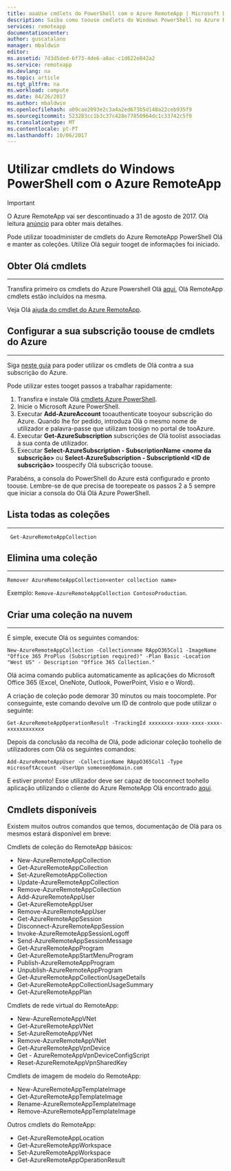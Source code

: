 ```yaml
---
title: aaaUse cmdlets do PowerShell com o Azure RemoteApp | Microsoft Docs
description: Saiba como toouse cmdlets do Windows PowerShell no Azure RemoteApp.
services: remoteapp
documentationcenter: 
author: guscatalano
manager: mbaldwin
editor: 
ms.assetid: 7d3d5ded-6f73-4de6-a8ac-c1d622e842a2
ms.service: remoteapp
ms.devlang: na
ms.topic: article
ms.tgt_pltfrm: na
ms.workload: compute
ms.date: 04/26/2017
ms.author: mbaldwin
ms.openlocfilehash: a09cae2093e2c3a4a2ed673b5d148a22ceb935f9
ms.sourcegitcommit: 523283cc1b3c37c428e77850964dc1c33742c5f0
ms.translationtype: MT
ms.contentlocale: pt-PT
ms.lasthandoff: 10/06/2017
---
```

# <a name="use-windows-powershell-cmdlets-with-azure-remoteapp"></a>Utilizar cmdlets do Windows PowerShell com o Azure RemoteApp
> [!IMPORTANT]
> O Azure RemoteApp vai ser descontinuado a 31 de agosto de 2017. Olá leitura [anúncio](https://go.microsoft.com/fwlink/?linkid=821148) para obter mais detalhes.
> 
> 

 Pode utilizar tooadminister de cmdlets do Azure RemoteApp PowerShell Olá e manter as coleções. Utilize Olá seguir tooget de informações foi iniciado.

## <a name="get-hello-cmdlets"></a>Obter Olá cmdlets
- - -
Transfira primeiro os cmdlets do Azure Powershell Olá [aqui](http://go.microsoft.com/?linkid=9811175), Olá RemoteApp cmdlets estão incluídos na mesma. 

Veja Olá [ajuda do cmdlet do Azure RemoteApp](/powershell/module/azure?view=azuresmps-3.7.0).

## <a name="configure-azure-cmdlets-toouse-your-subscription"></a>Configurar a sua subscrição toouse de cmdlets do Azure
- - -
Siga [neste guia](/powershell/azure/overview) para poder utilizar os cmdlets de Olá contra a sua subscrição do Azure.

Pode utilizar estes tooget passos a trabalhar rapidamente:

1. Transfira e instale Olá [cmdlets Azure PowerShell](http://go.microsoft.com/?linkid=9811175).
2. Inicie o Microsoft Azure PowerShell.
3. Executar **Add-AzureAccount** tooauthenticate tooyour subscrição do Azure. Quando lhe for pedido, introduza Olá o mesmo nome de utilizador e palavra-passe que utilizam toosign no portal de tooAzure.  
4. Executar **Get-AzureSubscription** subscrições de Olá toolist associadas à sua conta de utilizador. 
5. Executar **Select-AzureSubscription - SubscriptionName &lt;nome da subscrição&gt;**  ou **Select-AzureSubscription - SubscriptionId &lt;ID de subscrição&gt;**  toospecify Olá subscrição toouse.

Parabéns, a consola do PowerShell do Azure está configurado e pronto toouse. Lembre-se de que precisa de toorepeate os passos 2 a 5 sempre que iniciar a consola do Olá Olá Azure PowerShell.  


## <a name="list-all-collections"></a>Lista todas as coleções
- - -
     Get-AzureRemoteAppCollection

## <a name="delete-a-collection"></a>Elimina uma coleção
- - -
    Remover AzureRemoteAppCollection<enter collection name>

Exemplo: `Remove-AzureRemoteAppCollection ContosoProduction`.

## <a name="create-a-cloud-collection"></a>Criar uma coleção na nuvem
- - -
É simple, execute Olá os seguintes comandos:

    New-AzureRemoteAppCollection -Collectionname RAppO365Col1 -ImageName "Office 365 ProPlus (Subscription required)" -Plan Basic -Location "West US" - Description "Office 365 Collection."

Olá acima comando publica automaticamente as aplicações do Microsoft Office 365 (Excel, OneNote, Outlook, PowerPoint, Visio e o Word).

A criação de coleção pode demorar 30 minutos ou mais toocomplete. Por conseguinte, este comando devolve um ID de controlo que pode utilizar o seguinte:

    Get-AzureRemoteAppOperationResult -TrackingId xxxxxxxx-xxxx-xxxx-xxxx-xxxxxxxxxxxx

Depois da conclusão da recolha de Olá, pode adicionar coleção toohello de utilizadores com Olá os seguintes comandos:

    Add-AzureRemoteAppUser -CollectionName RAppO365Col1 -Type microsoftAccount -UserUpn someone@domain.com

E estiver pronto! Esse utilizador deve ser capaz de tooconnect toohello aplicação utilizando o cliente do Azure RemoteApp Olá encontrado [aqui](https://www.remoteapp.windowsazure.com/).

## <a name="available-cmdlets"></a>Cmdlets disponíveis
Existem muitos outros comandos que temos, documentação de Olá para os mesmos estará disponível em breve:

Cmdlets de coleção do RemoteApp básicos: 

* New-AzureRemoteAppCollection
* Get-AzureRemoteAppCollection
* Set-AzureRemoteAppCollection
* Update-AzureRemoteAppCollection
* Remove-AzureRemoteAppCollection
* Add-AzureRemoteAppUser
* Get-AzureRemoteAppUser
* Remove-AzureRemoteAppUser
* Get-AzureRemoteAppSession
* Disconnect-AzureRemoteAppSession
* Invoke-AzureRemoteAppSessionLogoff
* Send-AzureRemoteAppSessionMessage
* Get-AzureRemoteAppProgram
* Get-AzureRemoteAppStartMenuProgram
* Publish-AzureRemoteAppProgram
* Unpublish-AzureRemoteAppProgram
* Get-AzureRemoteAppCollectionUsageDetails
* Get-AzureRemoteAppCollectionUsageSummary
* Get-AzureRemoteAppPlan

Cmdlets de rede virtual do RemoteApp:

* New-AzureRemoteAppVNet
* Get-AzureRemoteAppVNet
* Set-AzureRemoteAppVNet
* Remove-AzureRemoteAppVNet
* Get-AzureRemoteAppVpnDevice
* Get - AzureRemoteAppVpnDeviceConfigScript
* Reset-AzureRemoteAppVpnSharedKey

Cmdlets de imagem de modelo do RemoteApp:

* New-AzureRemoteAppTemplateImage
* Get-AzureRemoteAppTemplateImage
* Rename-AzureRemoteAppTemplateImage
* Remove-AzureRemoteAppTemplateImage

Outros cmdlets do RemoteApp:

* Get-AzureRemoteAppLocation
* Get-AzureRemoteAppWorkspace
* Set-AzureRemoteAppWorkspace
* Get-AzureRemoteAppOperationResult

